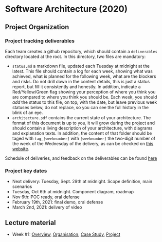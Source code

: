 # Software Architecture (2020)

## Project Organization

### Project tracking deliverables
Each team creates a github repository, which should contain a `deliverables` directory located at the root. In this directory, two files are mandatory:

- `status.md` a markdown file, updated each Tuesday at midnight at the latest. This file should contain a log for each week, showing what was achieved, what is planned for the following week, what are the blockers and risks. Do not drill down in the content details, this is just a status report, but fill it consistently and honestly. In addition, indicate a Red/Yellow/Green flag showing your perception of where you think you are compared to where you think you should be. Each week, you should *add* the status to this file, on top, with the date, but leave previous week statuses below, do not replace, so you can see the full history in the blink of an eye.
- `architecture.pdf` contains the current state of your architecture. The format of this document is up to you, it will grow during the project and should contain a living description of your architecture, with diagrams and explanation texts.
In addition, the content of that folder should be taged with `tag_[weeknumber]` with `[weeknumber]` the two-digit number of the week of the Wednesday of the delivery, as can be checked on [this website](https://weeknumber.net/).

Schedule of deliveries, and feedback on the deliverables can be found [here](https://github.com/gmolines/AL5A/blob/master/deliveries/delivery_feedback.md)

### Project key dates
- Next delivery: Tuesday, Sept. 29th at midnight. Scope definition, main scenarios
- Tuesday, Oct 6th at midnight. Component diagram, roadmap
- Nov 6th: POC ready, oral defense
- February 19th, 2021: final demo, oral defense
- March 2nd, 2021: delivery of video



## Lecture material
- Week #1: [Overview](https://github.com/gmolines/AL5A/blob/master/lectures/week1_1_1_overview_v1.0.pdf), [Organisation](https://github.com/gmolines/AL5A/blob/master/lectures/week1_1_2_organisation_v0.9.pdf), [Case Study](https://github.com/gmolines/AL5A/blob/master/lectures/week1_1_3_case_study_v0.9.pdf), [Project](https://github.com/gmolines/AL5A/blob/master/lectures/week1_1_4_projet_v1.0.pdf)



